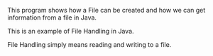 This program shows how a File can be created and how we can get information from a file in Java.

This is an example of File Handling in Java.

File Handling simply means reading and writing to a file.
